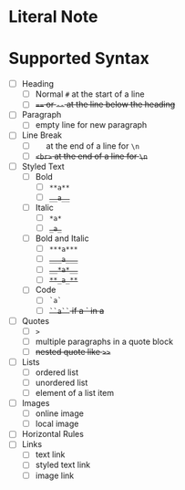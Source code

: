 # Literal Note

# Supported Syntax

- [ ] Heading
	- [ ] Normal `#` at the start of a line
	- [ ] ~~`==` or `--` at the line below the heading~~
- [ ] Paragraph
	- [ ] empty line for new paragraph
- [ ] Line Break
	- [ ] `  ` at the end of a line for `\n`
	- [ ] ~~`<br>` at the end of a line for `\n`~~
- [ ] Styled Text
	- [ ] Bold
		- [ ] `**a**`
		- [ ] ~~`__a__`~~
	- [ ] Italic
		- [ ] `*a*`
		- [ ] ~~`_a_`~~
	- [ ] Bold and Italic
		- [ ] `***a***`
		- [ ] ~~`___a___`~~
		- [ ] ~~`__*a*__`~~
		- [ ] ~~`**_a_**`~~
	- [ ] Code
		- [ ] `` `a` ``
		- [ ] ~~``` ``a`` ``` if a ` in a~~
- [ ] Quotes
	- [ ] `>`
	- [ ] multiple paragraphs in a quote block
	- [ ] ~~nested quote like `>>`~~
- [ ] Lists
	- [ ] ordered list
	- [ ] unordered list
	- [ ] element of a list item
- [ ] Images
	- [ ] online image
	- [ ] local image
- [ ] Horizontal Rules
- [ ] Links
	- [ ] text link
	- [ ] styled text link
	- [ ] image link

